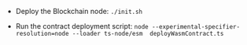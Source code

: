 * Deploy the Blockchain node: `./init.sh`


* Run the contract deployment script: `node --experimental-specifier-resolution=node --loader ts-node/esm 
  deployWasmContract.ts`